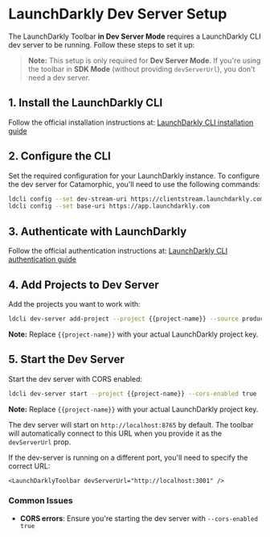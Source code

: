 # LaunchDarkly Dev Server Setup

The LaunchDarkly Toolbar **in Dev Server Mode** requires a LaunchDarkly CLI dev server to be running. Follow these steps to set it up:

> **Note:** This setup is only required for **Dev Server Mode**. If you're using the toolbar in **SDK Mode** (without providing `devServerUrl`), you don't need a dev server.

## 1. Install the LaunchDarkly CLI

Follow the official installation instructions at: [LaunchDarkly CLI installation guide](https://launchdarkly.com/docs/home/getting-started/ldcli#installation)

## 2. Configure the CLI

Set the required configuration for your LaunchDarkly instance.
To configure the dev server for Catamorphic, you'll need to use the following commands:

```bash
ldcli config --set dev-stream-uri https://clientstream.launchdarkly.com
ldcli config --set base-uri https://app.launchdarkly.com
```

## 3. Authenticate with LaunchDarkly

Follow the official authentication instructions at: [LaunchDarkly CLI authentication guide](https://launchdarkly.com/docs/home/getting-started/ldcli#authentication)

## 4. Add Projects to Dev Server

Add the projects you want to work with:

```bash
ldcli dev-server add-project --project {{project-name}} --source production
```

**Note:** Replace `{{project-name}}` with your actual LaunchDarkly project key.

## 5. Start the Dev Server

Start the dev server with CORS enabled:

```bash
ldcli dev-server start --project {{project-name}} --cors-enabled true
```

**Note:** Replace `{{project-name}}` with your actual LaunchDarkly project key.

The dev server will start on `http://localhost:8765` by default. The toolbar will automatically connect to this URL when you provide it as the `devServerUrl` prop.

If the dev-server is running on a different port, you'll need to specify the correct URL:

```tsx
<LaunchDarklyToolbar devServerUrl="http://localhost:3001" />
```

### Common Issues

- **CORS errors**: Ensure you're starting the dev server with `--cors-enabled true`
